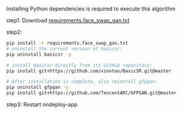 
Installing Python dependencies is required to execute this algorithm

step1: Download [requirements.face_swap_gan.txt](https://github.com/nndeploy/nndeploy-workflow/blob/main/face_swap/requirements.face_swap_gan.txt)

step2: 

```bash
pip install -r requirements.face_swap_gan.txt
# uninstall the current version of basicsr:
pip uninstall basicsr -y

# install basicsr directly from its GitHub repository:
pip install git+https://github.com/xinntao/BasicSR.git@master

# After installation is complete, also reinstall gfpgan:
pip uninstall gfpgan -y
pip install git+https://github.com/TencentARC/GFPGAN.git@master
```

step3: Restart nndeploy-app